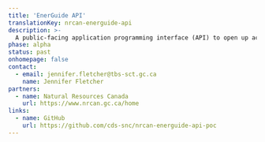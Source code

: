 ```yaml
---
title: 'EnerGuide API'
translationKey: nrcan-energuide-api
description: >-
  A public-facing application programming interface (API) to open up access to EnerGuide Home Energy Ratings data in a transparent and reusable way.
phase: alpha
status: past
onhomepage: false
contact:
  - email: jennifer.fletcher@tbs-sct.gc.ca
    name: Jennifer Fletcher
partners:
  - name: Natural Resources Canada
    url: https://www.nrcan.gc.ca/home
links:
  - name: GitHub
    url: https://github.com/cds-snc/nrcan-energuide-api-poc
---
```

